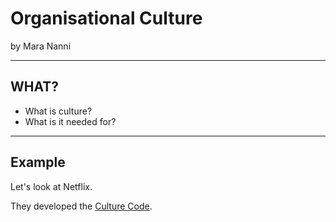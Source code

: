 # Organisational Culture 

by Mara Nanni

---

## WHAT?

- What is culture? 
- What is it needed for?

---

## Example

Let's look at Netflix. 

They developed the [Culture Code](https://www.slideshare.net/reed2001/culture-1798664).